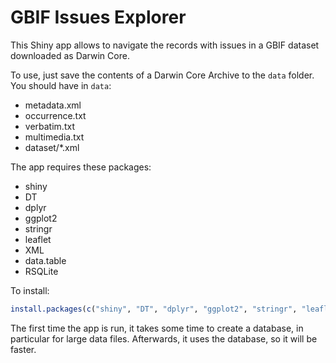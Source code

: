 # GBIF Issues Explorer

This Shiny app allows to navigate the records with issues in a GBIF dataset downloaded as Darwin Core.

To use, just save the contents of a Darwin Core Archive to the `data` folder. You should have in `data`:

 * metadata.xml
 * occurrence.txt
 * verbatim.txt
 * multimedia.txt
 * dataset/*.xml

The app requires these packages:

 * shiny
 * DT
 * dplyr
 * ggplot2
 * stringr
 * leaflet
 * XML
 * data.table
 * RSQLite

To install:

```R
install.packages(c("shiny", "DT", "dplyr", "ggplot2", "stringr", "leaflet", "XML", "data.table", "RSQLite"))
```

The first time the app is run, it takes some time to create a database, in particular for large data files. Afterwards, it uses the database, so it will be faster. 